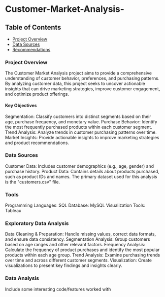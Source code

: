 # Customer-Market-Analysis-

## Table of Contents

- [Project Overview](Project-overview)
- [Data Sources](#data-sources)
- [Recommendations](Recommendations)

### Project Overview

The Customer Market Analysis project aims to provide a comprehensive understanding of customer behavior, preferences, and purchasing patterns. By analyzing customer data, this project seeks to uncover actionable insights that can drive marketing strategies, improve customer engagement, and optimize product offerings.

#### Key Objectives
Segmentation: Classify customers into distinct segments based on their age, purchase frequency, and monetary value.
Purchase Behavior: Identify the most frequently purchased products within each customer segment.
Trend Analysis: Analyze trends in customer purchasing patterns over time.
Market Insights: Provide actionable insights to improve marketing strategies and product recommendations.

### Data Sources
Customer Data: Includes customer demographics (e.g., age, gender) and purchase history.
Product Data: Contains details about products purchased, such as product IDs and names.
The primary dataset used for this analysis is the "customers.csv" file.

### Tools
Programming Languages: SQL
Database: MySQL
Visualization Tools: Tableau

### Exploratory Data Analysis

Data Cleaning & Preparation:
Handle missing values, correct data formats, and ensure data consistency.
Segmentation Analysis:
Group customers based on age ranges and other relevant factors.
Frequency Analysis:
Calculate the frequency of product purchases and identify the most popular products within each age group.
Trend Analysis:
Examine purchasing trends over time and across different customer segments.
Visualization:
Create visualizations to present key findings and insights clearly.
   

### Data Analysis

Include some interesting code/features worked with



